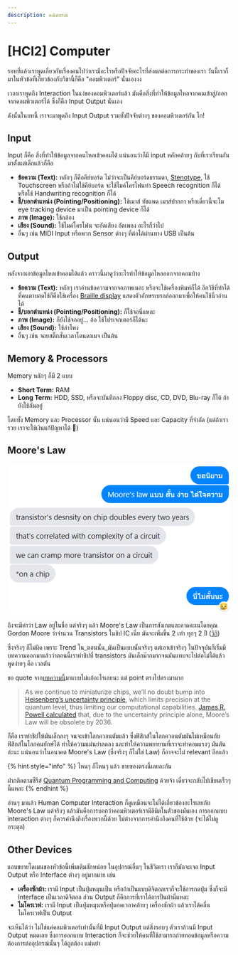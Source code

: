 ```yaml
---
description: คณิตกรณ์
---
```


# \[HCI2] Computer

รอบที่แล้วเราพูดเกี่ยวกับเรื่องคนไปว่าเรามีอะไรหรือปัจจัยอะไรที่ส่งผลต่อการกระทำของเรา วันนี้เราก็มาในหัวข้อที่เกี่ยวข้องกับวิชานี้ก็คือ "คอมพิวเตอร์" นั่นเองงง

เวลาเราพูดถึง Interaction ในแง่ของคอมพิวเตอร์แล้ว มันคือสิ่งที่ทำให้ข้อมูลไหลจากคนเข้าสู่/ออกจากคอมพิวเตอร์ได้ ซึ่งก็คือ Input Output นั่นเอง

ดังนั้นในบทนี้ เราจะมาพูดถึง Input Output รวมทั้งปัจจัยต่างๆ ของคอมพิวเตอร์กัน โก!

## Input

Input ก็คือ สิ่งที่ทำให้ข้อมูลจากคนไหลเข้าคอมได้ แน่นอนว่าก็มี input หลักคล้ายๆ กับที่เราเรียนกันมาตั้งแต่เด็กแล้วก็คือ

* **ข้อความ (Text):** หลักๆ ก็คือคีย์บอร์ด ไม่ว่าจะเป็นคีย์บอร์ดธรรมดา, [Stenotype](https://en.wikipedia.org/wiki/Stenotype), ใช้ Touchscreen หรือถ้าไม่ใช้คีย์บอร์ด จะใช้ไมค์โครโฟนทำ Speech recognition ก็ได้ หรือใช้ Handwriting recognition ก็ได้
* **ชี้/บอกตำแหน่ง (Pointing/Positioning):** ใช้เมาส์ ทัชแพด เมาส์ปากกา หรือเดี๋ยวนี้จะโม eye tracking device มาเป็น pointing device ก็ได้
* **ภาพ (Image):** ใช้กล้อง
* **เสียง (Sound):** ใช้ไมค์โครโฟน จะอัดเสียง อัดเพลง อะไรก็ว่าไป
* อื่นๆ เช่น MIDI Input หรือพวก Sensor ต่างๆ ที่ต่อได้ผ่านทาง USB เป็นต้น

## Output

หลังจากเอาข้อมูลไหลเข้าคอมได้แล้ว คราวนี้มาดูว่าอะไรทำให้ข้อมูลไหลออกจากคอมบ้าง

* **ข้อความ (Text):** หลักๆ เราอ่านข้อความจากจอภาพเนอะ หรือจะใช้เครื่องพิมพ์ก็ได้ อีกวิธีที่ทำได้ที่คนตาบอดใช้ก็คือใช้เครื่อง [Braille display](https://en.wikipedia.org/wiki/Refreshable\_braille\_display) แสดงตัวอักษรเบรลล์ออกมาเพื่อให้คนใช้นิ้วอ่านได้
* **ชี้/บอกตำแหน่ง (Pointing/Positioning):** ก็ใช้จอนี่แหละ
* **ภาพ (Image):** ก็ยังใช้จออยู่... อ้อ ใช้โปรเจกเตอร์ก็ได้นะ
* **เสียง (Sound):** ใช้ลำโพง
* อื่นๆ เช่น จอยสติ๊กสั่นเวลาโดนดาเมจ เป็นต้น

## Memory & Processors

Memory หลักๆ ก็มี 2 แบบ

* **Short Term:** RAM
* **Long Term:** HDD, SSD, หรือจะบันทึกลง Floppy disc, CD, DVD, Blu-ray ก็ได้ ถ้ายังใช้กันอยู่

โดยทั้ง Memory และ Processor นั้น แน่นอนว่ามี Speed และ Capacity ที่จำกัด (แต่ถ้าเรารวย เราจะใช้เงินแก้ปัญหาได้ 🤑)

## Moore's Law

![Moore's Law อธิบายโดยเพื่อนแบบสั้น ง่าย ได้ใจความ](../../.gitbook/assets/mooreslaw.png)

ถึงจะมีคำว่า Law อยู่ในชื่อ แต่จริงๆ แล้ว Moore's Law เป็นการสังเกตและคาดคะเนโดยคุณ Gordon Moore ว่าจำนวน Transistors ในชิป IC เนี่ย มันจะเพิ่มขึ้น 2 เท่า ทุกๆ 2 ปี ([วิกิ](https://en.wikipedia.org/wiki/Moore's\_law))

ซึ่งจริงๆ ก็ไม่ผิด เพราะ Trend ใน_ตอนนั้น_มันเป็นแบบนั้นจริงๆ แต่เอาเข้าจริงๆ ในปัจจุบันก็เริ่มมีบทความออกมาแล้วว่าตอนนี้เราทำชิปที่ transistors มันเล็กม๊ากมากจนมันแทบจะไปต่อไม่ได้แล้ว พูดง่ายๆ คือ เวลตัน

ขอ quote จาก[บทความนี้](https://builtin.com/hardware/moores-law)มาแบบไม่แก้อะไรเลยนะ แต่ point ตรงไปตรงมามาก

> As we continue to miniaturize chips, we’ll no doubt  bump into [Heisenberg’s uncertainty principle](https://en.wikipedia.org/wiki/Uncertainty\_principle), which limits precision at the quantum level, thus limiting our computational capabilities. [James R. Powell calculated](https://ieeexplore.ieee.org/document/4567410) that, due to the uncertainty principle alone, Moore’s Law will be obsolete by 2036.

ก็คือ เราทำชิปให้มันเล็กลงๆ จนจะเข้าโลกควอนตัมแล้ว ซึ่งฟิสิกส์ในโลกควอนตัมมันไม่เหมือนกับฟิสิกส์ในโลกคนยักษ์ได้ ทำให้ความแม่นยำลดลง และทำให้ความพยายามที่เราจะทำคอมแรงๆ มันตันอ่ะนะ แน่นอนว่าในอนาคต Moore's Law (ซึ่งจริงๆ ก็ไม่ใช่ Law) ก็อาจจะไม่ relevant อีกแล้ว

{% hint style="info" %}
ไหนๆ ก็ไหนๆ แล้ว ขายของตรงนี้เลยละกัน

ฝากติดตามซีรีส์ [Quantum Programming and Computing](../quantum/) ด้วยจ้า เดี๋ยวจะกลับไปเขียนเร็วๆ นี้แหละ
{% endhint %}

อ่านๆ มาแล้ว Human Computer Interaction ก็ดูเหมือนจะไม่ได้เกี่ยวข้องอะไรเลยกับ Moore's Law แต่จริงๆ แล้วมันคือการบอกว่าคอมพิวเตอร์เรามีลิมิตในตัวของมันเอง การออกแบบ interaction ต่างๆ ก็ควรคำนึงถึงเรื่องพวกนี้ด้วย ไม่ต่างจากการคำนึงถึงคนที่ใช้ด้วย (จะได้ไม่ดูกระตุก)

## Other Devices

แอบขยายโดเมนของหัวข้อนี้เพิ่มเติมสักหน่อย ในอุปกรณ์อื่นๆ ในชีวิตเรา เราก็มักจะเจอ Input Output หรือ Interface ต่างๆ อยู่มากมาย เช่น

* **เครื่องซักผ้า:** เรามี Input เป็นปุ่มหมุนเป็น หรือถ้าเป็นแบบดิจิตอลเราก็จะใช้การกดปุ่ม ซึ่งก็จะมี Interface เป็นเวลาดิจิตอล ส่วน Output ก็คือการที่เราได้การปั่นผ้านี่แหละ
* **ไมโครเวฟ:** เรามี Input เป็นปุ่มหมุนหรือปุ่มกดเวลาคล้ายๆ เครื่องซักผ้า แล้วเราได้คลื่นไมโครเวฟเป็น Output

จะเห็นได้ว่า ไม่ใช่แค่คอมพิวเตอร์เท่านั้นที่มี Input Output แต่สิ่งรอบๆ ตัวเราล้วนมี Input Output หมดเลย ซึ่งการออกแบบ Interaction ก็จะช่วยให้คนที่ใช้สามารถถ่ายทอดข้อมูลหรือความต้องการต่ออุปกรณ์นั้นๆ ได้ถูกต้อง แม่นยำ
